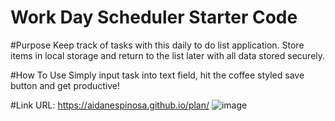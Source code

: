 # Work Day Scheduler Starter Code

#Purpose
Keep track of tasks with this daily to do list application. Store items in local storage and return to the list later with all data stored securely. 

#How To Use
Simply input task into text field, hit the coffee styled save button and get productive!

#Link
URL: https://aidanespinosa.github.io/plan/
![image](https://user-images.githubusercontent.com/98136350/196341658-e88da1b7-426b-4000-9334-fa6be785f2be.png)





